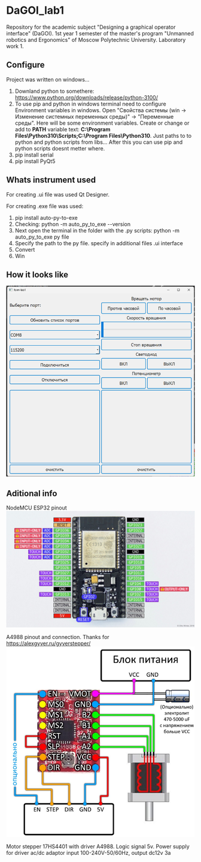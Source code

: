 # DaGOI_lab1
Repository for the academic subject "Designing a graphical operator interface" (DaGOI). 1st year 1 semester of the master's program "Unmanned robotics and Ergonomics" of Moscow Polytechnic University. Laboratory work 1.

## Configure
Project was written on windows...

1. Downland python to somethere: https://www.python.org/downloads/release/python-3100/
2. To use pip and python in windows terminal need to configure Environment variables in windows. Open "Свойства системы (win -> Изменение системных переменных среды)" -> "Переменные среды". Here will be some environment variables. Create or change or add to **PATH** variable text: **C:\Program Files\Python310\Scripts;C:\Program Files\Python310**. Just paths to to python and python scripts from libs... After this you can use pip and python scripts doesnt metter where.
3. pip install serial
4. pip install PyQt5

## Whats instrument used

For creating .ui file was used Qt Designer.

For creating .exe file was used:
1. pip install auto-py-to-exe
2. Checking: python -m auto_py_to_exe --version
3. Next open the terminal in the folder with the .py scripts: python -m auto_py_to_exe py file
4. Specify the path to the py file. specify in additional files .ui interface
5. Convert
6. Win

## How it looks like
![Alt text](images_for_readme/form.png)

## Aditional info
NodeMCU ESP32 pinout
![Alt text](images_for_readme/nodemcu32s.png)

A4988 pinout and connection. Thanks for https://alexgyver.ru/gyverstepper/
![Alt text](images_for_readme/a4988pinout.png)

Motor stepper 17HS4401 with driver A4988. Logic signal 5v. Power supply for driver ac/dc adaptor input 100-240V-50/60Hz, output dc12v 3a